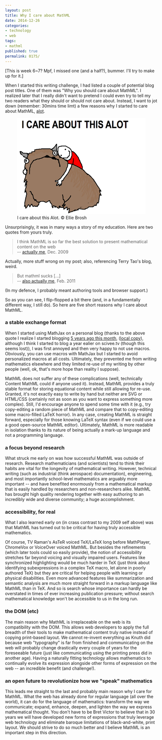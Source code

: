 ```yaml
---
layout: post
title: Why I care about MathML
date: 2014-12-26
categories:
- technology
- web
tags:
- mathml
published: true
permalink: 0175/
---
```


[This is week 6~7? Mpf, I missed one (and a half?), bummer. I'll try to make up for it.]

When I started this writing challenge, I had listed a couple of potential blog post titles. One of them was "Why you should care about MathML". I realized later that I really didn't want to pretend I could even try to tell my two readers what they should or should not care about. Instead, I want to jot down (remember: 30mins time limt) a few reasons why I started to care about MathML, [alot](http://hyperboleandahalf.blogspot.de/2010/04/alot-is-better-than-you-at-everything.html).


<figure>
  <a href="http://hyperboleandahalf.blogspot.de/2010/04/alot-is-better-than-you-at-everything.html">
    <img alt="An Alot © Ellie Brosh" src="/assets/ALOT2.png"/>
  </a>
  <figcaption>
    I care about this Alot. © Ellie Brosh
  </figcaption>
</figure>

Unsurprisingly, it was in many ways a story of my education. Here are two quotes from yours truly.

> I think MathML is so far the best solution to present mathematical content on the web  
>  -- [actually me](/0002/), Dec. 2009

Actually, more stuff wrong on my post; also, referencing Terry Tao's blog, weird.

> But mathml sucks [...]  
>  -- [also actually me](http://blogs.plos.org/mfenner/2011/01/23/beyond-the-pdf-is-epub/#comment-2489), Feb. 2011

(In my defence, I probably meant authoring tools and browser support.)

So as you can see, I flip-flopped a bit there (and, in a fundamentally different way, I still do). So here are five short reasons why I care about MathML.

### a stable exchange format

When I started using MathJax on a personal blog (thanks to the above quote I realize I started blogging [5 years ago this month](http://thelazyscience.blogspot.de/2009/12/welcome.html), ([local copy](/0001/)), although I think I started to blog a year ealier on scivee.tv (though this seems lost)), I was first annoyed and then very happy to not use macros. Obviously, you can use macros with MathJax but I started to avoid personalized macros at all costs. Ultimately, they prevented me from writing mathematics elsewhere and they limited re-use of my writing by other people (well, ok, that's more hope than reality I suppose).

MathML does not suffer any of these complications (well, technically Content MathML could if anyone used it). Instead, MathML provides a truly stable format for storing equational content while still allowing for re-use. Granted, it's not exactly easy to write by hand but neither are SVG or HTML/CSS (certainly not as soon as you want to express something more complex). Still, I'd encourage anyone to spend some time with it (e.g., try copy-editing a random piece of MathML and compare that to copy-editing some macro-filled LaTeX horror). In any case, creating MathML is straight forward, especially for those knowing LaTeX syntax (even if we could use a a good open-source MathML editor). Ultimately, MathML is more readable in isolation thanks to its nature of being actually a mark-up language and not a programming language.

### a focus beyond research

What struck me early on was how successful MathML was outside of research. Research mathematicians (and scientists) tend to think their habits are vital for the longevity of mathematical writing. However, technical writing (such as industrial (think aerospace) documentation), engineering, and most importantly school-level mathematics are arguably more important -- and have benefited enormously from a mathematical markup that is easily handled by researchers and non-researchers alike. MathML has brought high quality rendering together with easy authoring to an incredibly wide and diverse community; a huge accomplishment.

### accessibility, for real

What I also learned early on (in crass contrast to my 2009 self above) was that MathML has turned out to be critical for having truly accessible mathematics.

Of course, TV Raman's AsTeR voiced TeX/LaTeX long before MathPlayer, ChromeVox or VoiceOver voiced MathML. But besides the refinements (which later tools could so easily provide), the notion of accessibility stretches far beyond voicing and visually impaired users. Features like synchronized highlighting would be much harder in TeX (just think about identifying subexpressions in a complex TeX macro, let alone in poorly authored TeX) but they are critical for helping people with learning or physical disabilities. Even more advanced features like summarization and semantic analysis are much more straight forward in a markup language like MathML than in TeX. And so is search whose importance can hardly be overstated in times of ever increasing publication pressure; without search mathematical knowledge won't be accessible to us in the long run.

### the DOM (etc)

The main reason why MathML is irreplaceable on the web is its compatibility with the DOM. This allows web developers to apply the full breadth of their tools to make mathematical content truly native instead of copying print-based layout. We cannot re-invent everything as Knuth did because web "typography" is far from finished and communicating on the web will probably change drastically every couple of years for the foreseeable future (just like communicating using the printing press did in another age). Having a naturally fitting technology allows mathematics to continually evolve its expression alongside other forms of expression on the web -- an incredible benefit (and challenge!).

### an open future to revolutionize how we "speak" mathematics

This leads me straight to the last and probably main reason why I care for MathML. What the web has already done for regular language (all over the world), it can do for the language of mathematics: transform the way we communicate; expand, enhance, deepen, and lighten the way we express mathematical thought. You don't have to be Bret Victor to believe that in 30 years we will have developed new forms of expressions that truly leverage web technology and eliminate baroque limitations of black-and-white, print layout. We should strive to do so much better and I believe MathML is an important step in this direction.
